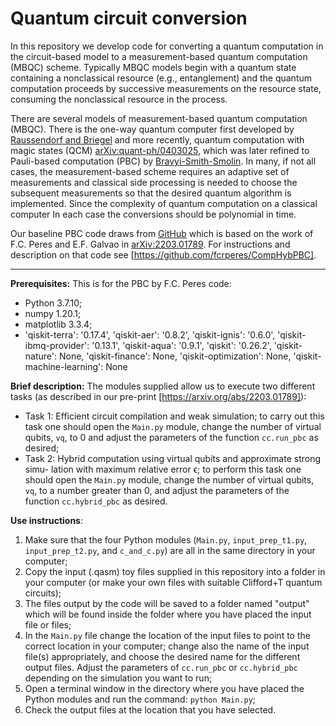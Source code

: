 # Quantum circuit conversion

In this repository we develop code for converting a quantum computation in the circuit-based model to a measurement-based quantum computation (MBQC) scheme. Typically MBQC models begin with a quantum state containing a nonclassical resource (e.g., entanglement) and the quantum computation proceeds by successive measurements on the resource state, consuming the nonclassical resource in the process.

There are several models of measurement-based quantum computation (MBQC). There is the one-way quantum computer first developed by [Raussendorf and Briegel](https://journals.aps.org/prl/abstract/10.1103/PhysRevLett.86.5188) and more recently, quantum computation with magic states (QCM) [arXiv:quant-ph/0403025](https://arxiv.org/abs/quant-ph/0403025), which was later refined to Pauli-based computation (PBC) by [Bravyi-Smith-Smolin](https://arxiv.org/abs/1506.01396). In many, if not all cases, the measurement-based scheme requires an adaptive set of measurements and classical side processing is needed to choose the subsequent measurements so that the desired quantum algorithm is implemented. Since the complexity of quantum computation on a classical computer In each case the conversions should be polynomial in time.

Our baseline PBC code draws from [GitHub](https://github.com/fcrperes/CompHybPBC) which is based on the work of F.C. Peres and E.F. Galvao in [arXiv:2203.01789](https://arxiv.org/abs/2203.01789). For instructions and description on that code see [https://github.com/fcrperes/CompHybPBC].


-------------------------------------------------------------------------------


**Prerequisites:** This is for the PBC by F.C. Peres code:
* Python 3.7.10;
* numpy 1.20.1;
* matplotlib 3.3.4;
* 'qiskit-terra': '0.17.4', 'qiskit-aer': '0.8.2', 'qiskit-ignis': '0.6.0',
'qiskit-ibmq-provider': '0.13.1', 'qiskit-aqua': '0.9.1', 'qiskit': '0.26.2',
'qiskit-nature': None, 'qiskit-finance': None, 'qiskit-optimization': None,
'qiskit-machine-learning': None


**Brief description:** The modules supplied allow us to execute two different
tasks (as described in our pre-print [https://arxiv.org/abs/2203.01789]):
* Task 1: Efficient circuit compilation and weak simulation; to carry out this
task one should open the `Main.py` module, change the number of virtual qubits,
`vq`, to 0 and adjust the parameters of the function `cc.run_pbc` as desired;
* Task 2: Hybrid computation using virtual qubits and approximate strong simu-
lation with maximum relative error ϵ; to perform this task one should open the
`Main.py` module, change the number of virtual qubits, `vq`, to a number greater
than 0, and adjust the parameters of the function `cc.hybrid_pbc` as desired.

 
**Use instructions**:
1. Make sure that the four Python modules (`Main.py`, `input_prep_t1.py`,
`input_prep_t2.py`, and `c_and_c.py`) are all in the same directory in your
computer;
2. Copy the input (.qasm) toy files supplied in this repository into a folder
in your computer (or make your own files with suitable Clifford+T quantum
circuits);
3. The files output by the code will be saved to a folder named "output" which
will be found inside the folder where you have placed the input file or files;
4. In the `Main.py` file change the location of the input files to point to the
correct location in your computer; change also the name of the input file(s)
appropriately, and choose the desired name for the different output files.
Adjust the parameters of `cc.run_pbc` or `cc.hybrid_pbc` depending on the
simulation you want to run;
5. Open a terminal window in the directory where you have placed the Python
modules and run the command: `python Main.py`;
6. Check the output files at the location that you have selected.